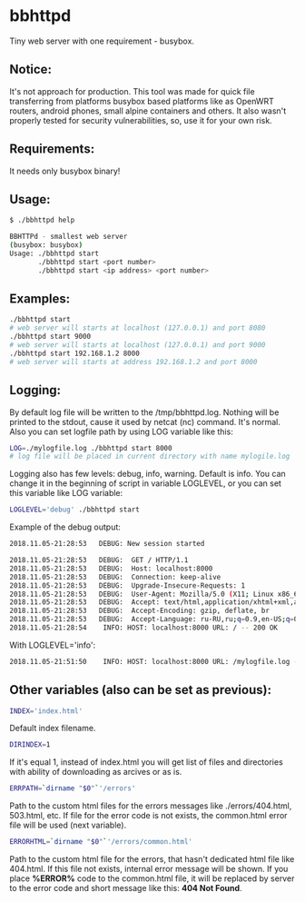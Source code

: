 # bbhttpd
Tiny web server with one requirement - busybox.

Notice:
-----------
It's not approach for production. This tool was made for quick file transferring from platforms busybox based platforms like as OpenWRT routers, android phones, small alpine containers and others. It also wasn't properly tested for security vulnerabilities, so, use it for your own risk.

Requirements:
------------
It needs only busybox binary!

Usage:
------------
```bash
$ ./bbhttpd help

BBHTTPd - smallest web server
(busybox: busybox)
Usage: ./bbhttpd start
       ./bbhttpd start <port number>
       ./bbhttpd start <ip address> <port number>
```
Examples:
------------
```bash
./bbhttpd start
# web server will starts at localhost (127.0.0.1) and port 8080
./bbhttpd start 9000
# web server will starts at localhost (127.0.0.1) and port 9000
./bbhttpd start 192.168.1.2 8000
# web server will starts at address 192.168.1.2 and port 8000
```
Logging:
------------
By default log file will be written to the /tmp/bbhttpd.log. Nothing will be printed to the stdout, cause it used by netcat (nc) command. It's normal.
Also you can set logfile path by using LOG variable like this:
```bash
LOG=./mylogfile.log ./bbhttpd start 8000
# log file will be placed in current directory with name mylogile.log
```
Logging also has few levels: debug, info, warning. Default is info. You can change it in the beginning of script in variable LOGLEVEL, or you can set this variable like LOG variable:
```bash
LOGLEVEL='debug' ./bbhttpd start
```
Example of the debug output:
```bash
2018.11.05-21:28:53   DEBUG: New session started

2018.11.05-21:28:53   DEBUG:  GET / HTTP/1.1
2018.11.05-21:28:53   DEBUG:  Host: localhost:8000
2018.11.05-21:28:53   DEBUG:  Connection: keep-alive
2018.11.05-21:28:53   DEBUG:  Upgrade-Insecure-Requests: 1
2018.11.05-21:28:53   DEBUG:  User-Agent: Mozilla/5.0 (X11; Linux x86_64) AppleWebKit/537.36 (KHTML, like Gecko) Chrome/64.0.3282.119 Safari/537.36
2018.11.05-21:28:53   DEBUG:  Accept: text/html,application/xhtml+xml,application/xml;q=0.9,image/webp,image/apng,*/*;q=0.8
2018.11.05-21:28:53   DEBUG:  Accept-Encoding: gzip, deflate, br
2018.11.05-21:28:53   DEBUG:  Accept-Language: ru-RU,ru;q=0.9,en-US;q=0.8,en;q=0.7
2018.11.05-21:28:54    INFO: HOST: localhost:8000 URL: / -- 200 OK
```
With LOGLEVEL='info':
```bash
2018.11.05-21:51:50    INFO: HOST: localhost:8000 URL: /mylogfile.log -- 200 OK
```

Other variables (also can be set as previous):
----------
```bash
INDEX='index.html'
```
Default index filename.

```bash
DIRINDEX=1
```
If it's equal 1, instead of index.html you will get list of files and directories with ability of downloading as arcives or as is.

```bash 
ERRPATH=`dirname "$0"`'/errors'
```
Path to the custom html files for the errors messages like ./errors/404.html, 503.html, etc. If file for the error code is not exists, the common.html error file will be used (next variable).
```bash
ERRORHTML=`dirname "$0"`'/errors/common.html'
```
Path to the custom html file for the errors, that hasn't dedicated html file like 404.html. If this file not exists, internal error message will be shown. If you place **%ERROR%** code to the common.html file, it will be replaced by server to the error code and short message like this: **404 Not Found**.
